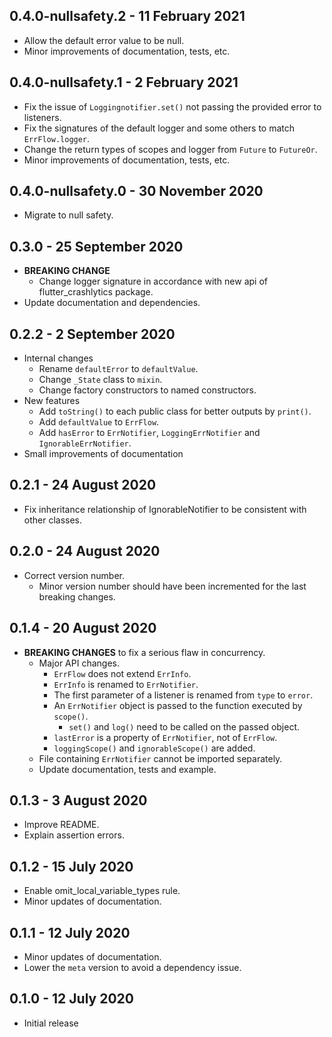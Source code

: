 ## 0.4.0-nullsafety.2 - 11 February 2021

* Allow the default error value to be null.
* Minor improvements of documentation, tests, etc.

## 0.4.0-nullsafety.1 - 2 February 2021

* Fix the issue of `Loggingnotifier.set()` not passing the provided error to listeners.
* Fix the signatures of the default logger and some others to match `ErrFlow.logger`.
* Change the return types of scopes and logger from `Future` to `FutureOr`.
* Minor improvements of documentation, tests, etc.

## 0.4.0-nullsafety.0 - 30 November 2020

* Migrate to null safety.

## 0.3.0 - 25 September 2020

* **BREAKING CHANGE**
    * Change logger signature in accordance with new api of flutter_crashlytics package.
* Update documentation and dependencies.

## 0.2.2 - 2 September 2020

* Internal changes
    * Rename `defaultError` to `defaultValue`.
    * Change `_State` class to `mixin`.
    * Change factory constructors to named constructors.
* New features
    * Add `toString()` to each public class for better outputs by `print()`.
    * Add `defaultValue` to `ErrFlow`.
    * Add `hasError` to `ErrNotifier`, `LoggingErrNotifier` and `IgnorableErrNotifier`.
* Small improvements of documentation

## 0.2.1 - 24 August 2020

* Fix inheritance relationship of IgnorableNotifier to be consistent with other classes.

## 0.2.0 - 24 August 2020

* Correct version number.
    * Minor version number should have been incremented for the last breaking changes.

## 0.1.4 - 20 August 2020

* **BREAKING CHANGES** to fix a serious flaw in concurrency.
    * Major API changes.
        * `ErrFlow` does not extend `ErrInfo`.
        * `ErrInfo` is renamed to `ErrNotifier`.
        * The first parameter of a listener is renamed from `type` to `error`.
        * An `ErrNotifier` object is passed to the function executed by `scope()`.
            * `set()` and `log()` need to be called on the passed object.
        * `lastError` is a property of `ErrNotifier`, not of `ErrFlow`.
        * `loggingScope()` and `ignorableScope()` are added.
    * File containing `ErrNotifier` cannot be imported separately.
    * Update documentation, tests and example.

## 0.1.3 - 3 August 2020

* Improve README.
* Explain assertion errors.

## 0.1.2 - 15 July 2020

* Enable omit_local_variable_types rule.
* Minor updates of documentation.

## 0.1.1 - 12 July 2020

* Minor updates of documentation.
* Lower the `meta` version to avoid a dependency issue.

## 0.1.0 - 12 July 2020

* Initial release
